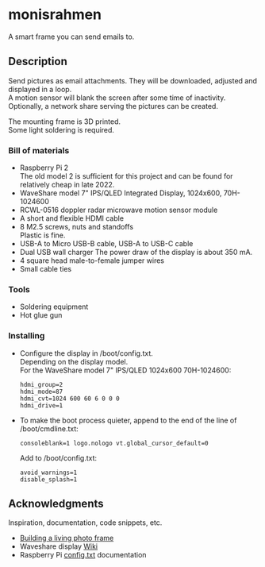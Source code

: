 # monisrahmen

A smart frame you can send emails to.

## Description

Send pictures as email attachments.
They will be downloaded, adjusted and displayed in a loop.  
A motion sensor will blank the screen after some time of inactivity.
Optionally, a network share serving the pictures can be created.

The mounting frame is 3D printed.  
Some light soldering is required.

### Bill of materials

* Raspberry Pi 2  
  The old model 2 is sufficient for this project and can be found for relatively cheap in late 2022.
* WaveShare model 7" IPS/QLED Integrated Display, 1024x600, 70H-1024600
* RCWL-0516 doppler radar microwave motion sensor module
* A short and flexible HDMI cable
* 8 M2.5 screws, nuts and standoffs  
  Plastic is fine.
* USB-A to Micro USB-B cable, USB-A to USB-C cable
* Dual USB wall charger
  The power draw of the display is about 350 mA.
* 4 square head male-to-female jumper wires
* Small cable ties

### Tools

* Soldering equipment
* Hot glue gun

### Installing

* Configure the display in /boot/config.txt.  
    Depending on the display model.  
    For the WaveShare model 7" IPS/QLED 1024x600 70H-1024600:
    ```
    hdmi_group=2
    hdmi_mode=87
    hdmi_cvt=1024 600 60 6 0 0 0
    hdmi_drive=1
    ```

* To make the boot process quieter, append to the end of the line of /boot/cmdline.txt:
    ```
    consoleblank=1 logo.nologo vt.global_cursor_default=0
    ```
    Add to /boot/config.txt:
    ```
    avoid_warnings=1
    disable_splash=1
    ```

## Acknowledgments

Inspiration, documentation, code snippets, etc.
* [Building a living photo frame](https://www.ofbrooklyn.com/2014/01/2/building-photo-frame-raspberry-pi-motion-detector/)
* Waveshare display [Wiki](https://www.waveshare.com/wiki/70H-1024600) 
* Raspberry Pi [config.txt](https://www.raspberrypi.com/documentation/computers/config_txt.html) documentation
